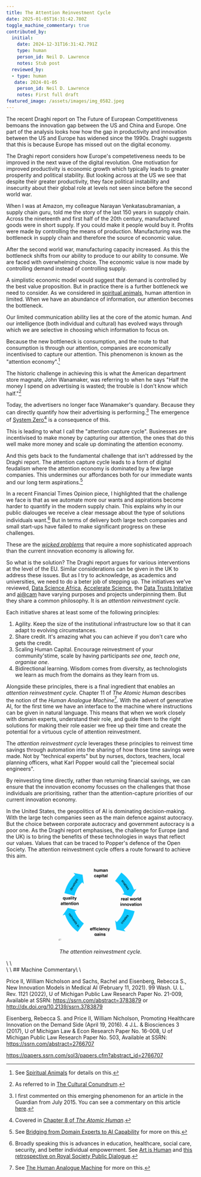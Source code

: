 ```yaml
---
title: The Attention Reinvestment Cycle
date: 2025-01-05T16:31:42.780Z
toggle_machine_commentary: true
contributed_by:
  initial:
    date: 2024-12-31T16:31:42.791Z
    type: human
    person_id: Neil D. Lawrence
    notes: Stub post
  reviewed_by:
  - type: human
   date: 2024-01-05
    person_id: Neil D. Lawrence
    notes: First full draft
featured_image: /assets/images/img_0582.jpeg
---
```


The recent Draghi report on The Future of European Competitiveness bemoans the innovation gap between the US and China and Europe. One part of the analysis looks how how the gap in productivity and innovation between the US and Europe has widened since the 1990s. Draghi suggests that this is because Europe has missed out on the digital economy.

The Draghi report considers how Europe's competetiveness needs to be improved in the next wave of the digital revolution. One motivation for improved productivity is economic growth which typically leads to greater prosperity and political stability. But looking across at the US we see that despite their greater productivity, they face political instability and insecurity about their global role at levels not seen since before the second world war.  

When I was at Amazon, my colleague Narayan Venkatasubramanian, a supply chain guru, told me the story of the last 150 years in suppply chain. Across the nineteenth and first half of the 20th century, manufactured goods were in short supply. If you could make it people would buy it. Profits were made by controlling the means of production. Manufacturing was the bottleneck in supply chain and therefore the source of economic value.

After the second world war, manufacturing capacity increased. As this the bottleneck shifts from our ability to produce to our ability to consume. We are faced with overwhelming choice. The economic value is now made by controlling demand instead of controlling supply.

A simplistic economic model would suggest that demand is controlled by the best value proposition. But in practice there is a further bottleneck we need to consider. As we considered in [spiritual animals](/reflections/spiritual-animals), human attention in limited. When we have an abundance of information, our attention becomes the bottleneck. 

Our limited communication ability lies at the core of the atomic human. And our intelligence (both individual and cultural) has evolved ways through which we are selective in choosing which information to focus on. 

Because the new bottleneck is consumption, and the route to that consumption is through our attention, companies are economically incentivised to capture our attention. This phenomenon is known as the "attention economy".[^1]

[^1]: See [Spiritual Animals](/reflections/spiritual-animals) for details on this.

The historic challenge in achieving this is what the American department store magnate, John Wanamaker, was referring to when he says "Half the money I spend on advertising is wasted; the trouble is I don't know which half."[^2] 

[^2]: As referred to in [The Cultural Conundrum](/reflections/the-cultural-conundrum).

Today, the advertisers no longer face Wanamaker's quandary. Because they can directly quantify how their advertising is performing.[^3] The emergence of [System Zero](/themes/system-zero)[^4] is a consequence of this.

[^3]: I first commented on this emerging phenomenon for an article in the Guardian from July 2015. You can see a commentary on this article [here](/archive/data-driven-economy-marketing-2015). 

[^4]: Covered in [Chapter 8 of *The Atomic Human*](/chapters/08-system-zero).

This is leading to what I call the "attention capture cycle". Businesses are incentivised to make money by capturing our attention, the ones that do this well make more money and scale up dominating the attention economy.

And this gets back to the fundamental challenge that isn't addressed by the Draghi report. The attention capture cycle leads to a form of digital feudalism where the attention economy is dominated by a few large companies. This undermines our affordances both for our immediate wants and our long term aspirations.[^5]

[^5]: See [Bridging from Domain Experts to AI Capability](/reflections/bridging-from-domain-experts-to-ai-capability) for more on this.

In a recent Financial Times Opinion piece, I highlighted that the challenge we face is that as we automate more our wants and aspirations become harder to quantify in the modern supply chain. This explains why in our public dialouges we receive a clear message about the type of solutions individuals want.[^6] But in terms of delivery both large tech companies and small start-ups have failed to make significant progress on these challenges.

[^6]: Broadly speaking this is advances in education, healthcare, social care, security, and better individual empowerment. See [Art is Human](/reflections/art-is-human) and [this retrospective on Royal Society Public Dialogue](/archive/royal-society-ml-working-group-public-dialogue/).

These are the [*wicked problems*](/themes/wicked-problems) that require a more sophisticated approach than the current innovation economy is allowing for. 

So what is the solution? The Draghi report argues for various interventions at the level of the EU. Similar considerations can be given in the UK to address these issues. But as I try to acknowledge, as academics and universities, we need to do a beter job of stepping up. The initiatives we've reviewed, [Data Science Africa](/initiatives/data-science-africa-i/), [Accelerate Science](/initiatives/accelerate-science/), the [Data Trusts Initative](/initiatives/data-trusts) and [ai@cam](/initiatives/ai-cam/) have varying purposes and projects underpinning them. But they share a common philosophy. It is an *attention reinvestment cycle*.

Each initiative shares at least some of the following principles:

1. Agility. Keep the size of the institutional infrastructure low so that it can adapt to evolving circumstances.
2. Share credit. It's amazing what you can achieve if you don't care who gets the credit. 
3. Scaling Human Capital. Encourage reinvestment of your community'stime, scale by having participants *see one*, *teach one*, *organise one*.
4. Bidirectional learning. Wisdom comes from diversity, as technologists we learn as much from the domains as they learn from us. 

Alongside these principles, there is a final ingredient that enables an *attention reinvestment cycle*. Chapter 11 of *The Atomic Human* describes the notion of the *Human Analogue Machine*[^7]. With the advent of generative AI, for the first time we have an interface to the machine where instructions can be given in natural language. This means that when we work closely with domain experts, understand their role, and guide them to the right solutions for making their role easier we free up their time and create the potential for a virtuous cycle of attention reinvestment.

[^7]: See [The Human Analogue Machine](/chapters/11-the-human-analogue-machine) for more on this.

The *attention reinvestment cycle* leverages these principles to reinvest time savings through automation into the sharing of how those time savings were made. Not by "technical experts" but by nurses, doctors, teachers, local planning officers, what Karl Popper would call the "piecemeal social engineers". 

By reinvesting time directly, rather than returning financial savings, we can ensure that the innovation economy focusses on the challenges that those individuals are prioritising, rather than the attention-capture priorities of our current innovation economy.

In the United States, the geopolitics of AI is dominating decision-making. With the large tech companies seen as the main defence against autocracy. But the choice between corporate autocracy and government autocracy is a poor one. As the Draghi report emphasises, the challenge for Europe (and the UK) is to bring the benefits of these technologies in ways that reflect our values. Values that can be traced to Popper's defence of the Open Society. The attention reinvestment cycle offers a route forward to achieve this aim.

<center>

<img src="/assets/images/img_0582.jpeg" width="50%">\
\
<i>The attention reinvestment cycle.</i>

</center>\
\
<div class="machine-commentary" markdown=1>\
\
## Machine Commentary\
\
</div>



Price II, William Nicholson and Sachs, Rachel and Eisenberg, Rebecca S., New Innovation Models in Medical AI (February 11, 2021). 99 Wash. U. L. Rev. 1121 (2022), U of Michigan Public Law Research Paper No. 21-009, Available at SSRN: https://ssrn.com/abstract=3783879 or http://dx.doi.org/10.2139/ssrn.3783879


Eisenberg, Rebecca S. and Price II, William Nicholson, Promoting Healthcare Innovation on the Demand Side (April 19, 2016). 4 J.L. & Biosciences 3 (2017), U of Michigan Law & Econ Research Paper No. 16-008, U of Michigan Public Law Research Paper No. 503, Available at SSRN: https://ssrn.com/abstract=2766707


https://papers.ssrn.com/sol3/papers.cfm?abstract_id=2766707
